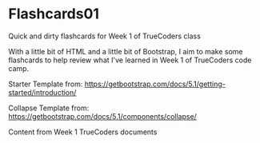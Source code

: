 # Flashcards01
Quick and dirty flashcards for Week 1 of TrueCoders class

With a little bit of HTML and a little bit of Bootstrap, I aim to make some flashcards to help review what I've learned in Week 1 of TrueCoders code camp.

Starter Template from:
https://getbootstrap.com/docs/5.1/getting-started/introduction/

Collapse Template from:
https://getbootstrap.com/docs/5.1/components/collapse/

Content from Week 1 TrueCoders documents